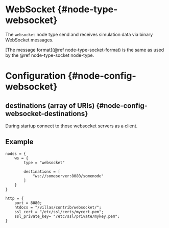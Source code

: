 # WebSocket {#node-type-websocket}

The `websocket` node type send and receives simulation data via binary WebSocket messages.

[The message format](@ref node-type-socket-format) is the same as used by the @ref node-type-socket node-type.

# Configuration {#node-config-websocket}

## destinations (array of URIs) {#node-config-websocket-destinations}

During startup connect to those websocket servers as a client. 

## Example

```
nodes = {
	ws = {
		type = "websocket"
		
		destinations = [
			"ws://someserver:8080/somenode"
		]
	}
}

http = {
	port = 8080;
	htdocs = "/villas/contrib/websocket/";
	ssl_cert = "/etc/ssl/certs/mycert.pem";
	ssl_private_key= "/etc/ssl/private/mykey.pem";
}
```